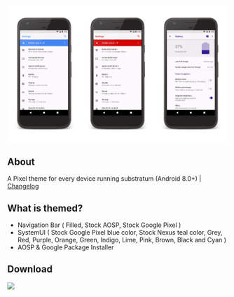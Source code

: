  <img src="https://github.com/folgore95/media/blob/master/pixeltheme2.png"/>
 
 ## About
A Pixel theme for every device running substratum (Android 8.0+) | <a href="https://gist.github.com/gcantoni/27bd82a81a4689b3fac9db7999acdaf0">Changelog</a>
 
 ## What is themed?
 - Navigation Bar ( Filled, Stock AOSP, Stock Google Pixel )
 - SystemUI ( Stock Google Pixel blue color, Stock Nexus teal color, Grey, Red, Purple, Orange, Green, Indigo, Lime, Pink, Brown, Black and Cyan )
 - AOSP & Google Package Installer
 
 ## Download
 <a href="https://play.google.com/store/apps/details?id=it.folgore95.pixel">
   <img src="https://github.com/folgore95/pixeltheme/blob/master/google-play-badge.png" />
 </a>
